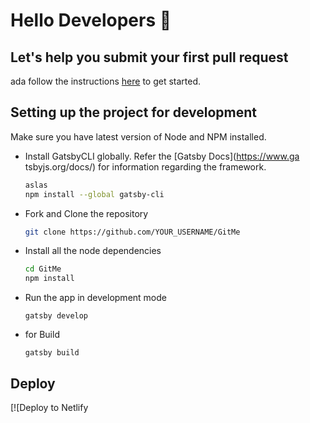 # Hello Developers :wave:
## Let's help you submit your first pull request
ada
follow the instructions [here](https://haxzie.github.io/GitMe) to get started. 




## Setting up the project for development
Make sure you have latest version of Node and NPM installed. 

- Install GatsbyCLI globally. Refer the [Gatsby Docs](https://www.ga
tsbyjs.org/docs/) for information regarding the framework.
  ```sh
  aslas
  npm install --global gatsby-cli
  ```
- Fork and Clone the repository
  ```sh
  git clone https://github.com/YOUR_USERNAME/GitMe
  ``` 
- Install all the node dependencies
  ```sh
  cd GitMe
  npm install
  ```
- Run the app in development mode
  ```
  gatsby develop
  ```
- for Build
  ```
  gatsby build
  ```

## Deploy

[![Deploy to Netlify
